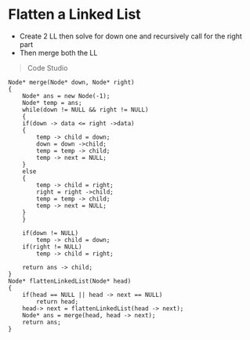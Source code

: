 # Flatten a Linked List 
- Create 2 LL then solve for down one and recursively call for the right part
- Then merge both the LL
>Code Studio
```
Node* merge(Node* down, Node* right)
{   
    Node* ans = new Node(-1);
    Node* temp = ans;
    while(down != NULL && right != NULL)
    {
    if(down -> data <= right ->data)
    {
        temp -> child = down;
        down = down ->child;
        temp = temp -> child;
        temp -> next = NULL;
    }
    else
    {
        temp -> child = right;
        right = right ->child;
        temp = temp -> child;
        temp -> next = NULL;
    }
    }
    
    if(down != NULL)
        temp -> child = down;
    if(right != NULL)
        temp -> child = right;
    
    return ans -> child;
}
Node* flattenLinkedList(Node* head) 
{
    if(head == NULL || head -> next == NULL)
        return head;
    head-> next = flattenLinkedList(head -> next);
    Node* ans = merge(head, head -> next);
    return ans;
}

```